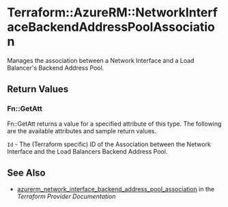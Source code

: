 # Terraform::AzureRM::NetworkInterfaceBackendAddressPoolAssociation

Manages the association between a Network Interface and a Load Balancer's Backend Address Pool.

## Return Values

### Fn::GetAtt

Fn::GetAtt returns a value for a specified attribute of this type. The following are the available attributes and sample return values.

`Id` - The (Terraform specific) ID of the Association between the Network Interface and the Load Balancers Backend Address Pool.

## See Also

* [azurerm_network_interface_backend_address_pool_association](https://www.terraform.io/docs/providers/azurerm/r/network_interface_backend_address_pool_association.html) in the _Terraform Provider Documentation_
